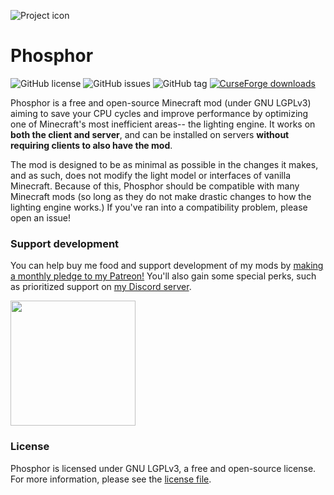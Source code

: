 
![Project icon](https://github.com/jellysquid3/phosphor-forge/raw/1.15.x/dev/doc/logo.png)

# Phosphor
![GitHub license](https://img.shields.io/github/license/jellysquid3/phosphor-forge.svg)
![GitHub issues](https://img.shields.io/github/issues/jellysquid3/phosphor-forge.svg)
![GitHub tag](https://img.shields.io/github/tag/jellysquid3/phosphor-forge.svg)
[![CurseForge downloads](http://cf.way2muchnoise.eu/full_318255_downloads.svg)](https://minecraft.curseforge.com/projects/phosphor-forge)

Phosphor is a free and open-source Minecraft mod (under GNU LGPLv3) aiming to save your CPU cycles and improve performance by optimizing one of Minecraft's most inefficient areas-- the lighting engine.
It works on **both the client and server**, and can be installed on servers **without requiring clients to also have the mod**.

The mod is designed to be as minimal as possible in the changes it makes, and as such, does not modify the light model or interfaces of vanilla Minecraft. Because of this, Phosphor should be compatible
with many Minecraft mods (so long as they do not make drastic changes to how the lighting engine works.) If you've ran into a compatibility problem, please open an issue!

### Support development

You can help buy me food and support development of my mods by [making a monthly pledge to my Patreon!](https://patreon.com/jellysquid) You'll also gain some special perks, such as prioritized support on [my Discord server](https://discord.gg/kcb57Cm).

<a href="https://www.patreon.com/bePatron?u=824442"><img src="https://github.com/jellysquid3/phosphor-forge/raw/1.15.x/dev/doc/patreon.png" width="200"></a>

### License

Phosphor is licensed under GNU LGPLv3, a free and open-source license. For more information, please see the [license file](https://github.com/jellysquid3/phosphor-forge/blob/master/LICENSE.txt).
